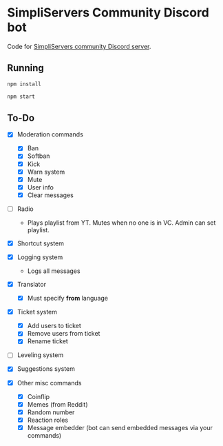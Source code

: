# SimpliServers Community Discord bot

Code for [SimpliServers community Discord server](https://simpliservers.com/out/discord).

## Running

```bash
npm install
```

```bash
npm start
```

## To-Do

- [x] Moderation commands

  - [x] Ban
  - [x] Softban
  - [x] Kick
  - [x] Warn system
  - [x] Mute
  - [x] User info
  - [x] Clear messages

- [ ] Radio

  - Plays playlist from YT. Mutes when no one is in VC.
    Admin can set playlist.

- [x] Shortcut system

- [x] Logging system

  - Logs all messages

- [x] Translator

  - [x] Must specify **from** language

- [x] Ticket system

  - [x] Add users to ticket
  - [x] Remove users from ticket
  - [x] Rename ticket

- [ ] Leveling system

- [x] Suggestions system

- [x] Other misc commands

  - [x] Coinflip
  - [x] Memes (from Reddit)
  - [x] Random number
  - [x] Reaction roles
  - [x] Message embedder (bot can send embedded messages via your commands)
